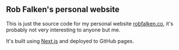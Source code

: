 
## Rob Falken's personal website

This is just the source code for my personal website [robfalken.co](https://robfalken.co/), it's probably not very interesting to anyone but me.

It's built using [Next.js](https://nextjs.org/) and deployed to GitHub pages.
